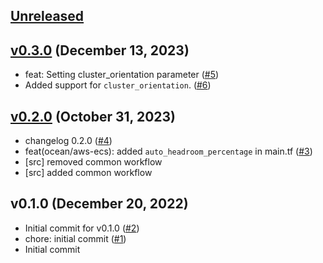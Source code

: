 <a name="unreleased"></a>
## [Unreleased]



<a name="v0.3.0"></a>
## [v0.3.0] (December 13, 2023)

- feat: Setting cluster_orientation parameter ([#5](https://github.com/spotinst/terraform-spotinst-ocean-aws-ecs/issues/5))
- Added support for `cluster_orientation`. ([#6](https://github.com/spotinst/terraform-spotinst-ocean-aws-ecs/issues/6))


<a name="v0.2.0"></a>
## [v0.2.0] (October 31, 2023)

- changelog 0.2.0 ([#4](https://github.com/spotinst/terraform-spotinst-ocean-aws-ecs/issues/4))
- feat(ocean/aws-ecs): added `auto_headroom_percentage` in main.tf ([#3](https://github.com/spotinst/terraform-spotinst-ocean-aws-ecs/issues/3))
- [src] removed common workflow
- [src] added common workflow


<a name="v0.1.0"></a>
## v0.1.0 (December 20, 2022)

- Initial commit for v0.1.0 ([#2](https://github.com/spotinst/terraform-spotinst-ocean-aws-ecs/issues/2))
- chore: initial commit ([#1](https://github.com/spotinst/terraform-spotinst-ocean-aws-ecs/issues/1))
- Initial commit


[Unreleased]: https://github.com/spotinst/terraform-spotinst-ocean-aws-ecs/compare/v0.3.0...HEAD
[v0.3.0]: https://github.com/spotinst/terraform-spotinst-ocean-aws-ecs/compare/v0.2.0...v0.3.0
[v0.2.0]: https://github.com/spotinst/terraform-spotinst-ocean-aws-ecs/compare/v0.1.0...v0.2.0
